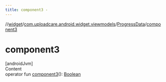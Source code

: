 ```yaml
---
title: component3 -
---
```

//[widget](../../index.md)/[com.uploadcare.android.widget.viewmodels](../index.md)/[ProgressData](index.md)/[component3](component3.md)



# component3  
[androidJvm]  
Content  
operator fun [component3](component3.md)(): [Boolean](https://kotlinlang.org/api/latest/jvm/stdlib/kotlin/-boolean/index.html)  



